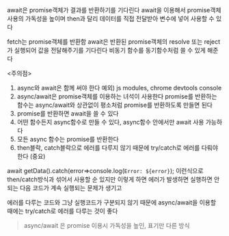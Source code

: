 await은 promise객체가 결과를 반환하기를 기다린다
await을 이용해서 promise객체 사용의 가독성을 높이며
then과 달리 데이터를 직접 전달받아 변수에 넣어 사용할 수 있다

fetch는 promise객체를 반환함
await은 반환된 promise객체의 resolve 또는 reject가 실행되어 값을 전달해주기를 기다린다
비동기 함수를 동기함수처럼 쓸 수 있게 해준다

<주의점>
1. async와 await은 함께 써야 한다
예외) js modules, chrome devtools console
2. async/await은 promise객체를 이용하는 녀석이 사용한다 
promise를 반환하는 함수는 async/await와 상관없이 평소처럼 promise를 반환하도록 만들면 된다
3. promise를 반환하면 await을 쓸 수 있다
4. 어떤 함수든지 async함수로 만들 수 있다, async함수 안에서만 await 사용 가능하다
5. 모든 async 함수는 promise를 반환한다
6. then블락, catch블락으로 에러를 다루지 않기 때문에 try/catch로 에러를 다뤄야 한다 (중요)

await getData().catch(error=>console.log(`Error: ${error}`);
이런식으로 then/catch방식과 섞어서 사용할 순 있지만
이렇게 하면 에러가 발생하면 실행하면 안되는 다음 코드가 계속 실행되는 문제가 생기고 

에러를 다루는 코드와 그냥 실행코드가 구분되지 않기 때문에 async/await을 이용할 때에는 try/catch로 에러를 다루는 것이 좋다

>async/await 은 promise 이용시 가독성을 높인, 표기만 다른 방식


